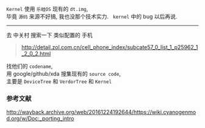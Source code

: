 `Kernel` 使用 `乐蛙OS` 现有的 `dt.img`,  
毕竟 `源码` 来源不好搞, 我也没那个技术实力.  
`kernel` 中的 bug 以后再说.

------
去 中关村 搜索一下 类似配置的 手机  
> http://detail.zol.com.cn/cell_phone_index/subcate57_0_list_1_p25962_1_2_0_2.html

找他们的 `codename`,  
用 google/github/xda 搜集现有的 `source code`,  
主要是 `DeviceTree` 和 `VerdorTree` 和 `Kernel`  

### 参考文献
http://wayback.archive.org/web/20161224192644/https://wiki.cyanogenmod.org/w/Doc:_porting_intro
